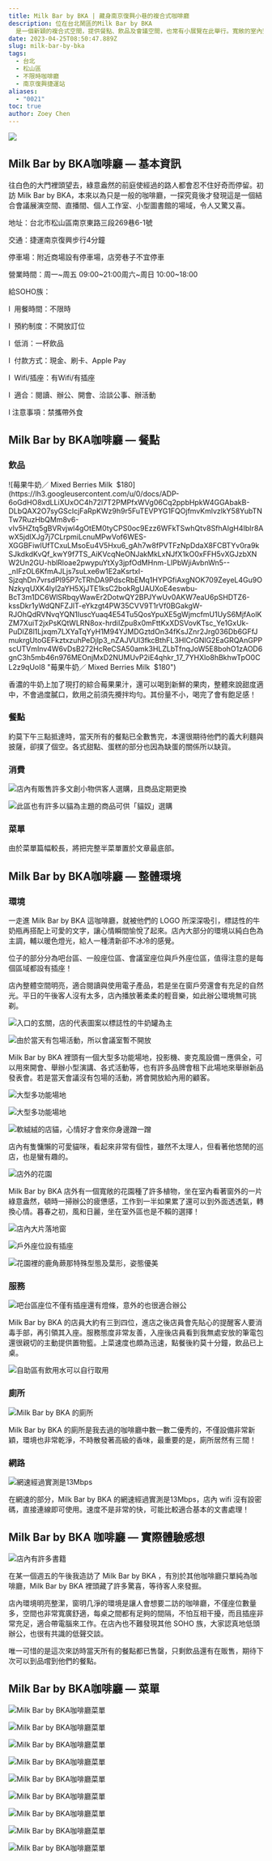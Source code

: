 ```yaml
---
title: Milk Bar by BKA | 藏身南京復興小巷的複合式咖啡廳
description: 位在台北鬧區的Milk Bar by BKA
  是一個新穎的複合式空間，提供餐點、飲品及會議空間，也常有小展覽在此舉行。寬敞的室內空間，不限時再加上充足的插座，適合SOHO族在此駐足。
date: 2023-04-25T08:50:47.889Z
slug: milk-bar-by-bka
tags:
  - 台北
  - 松山區
  - 不限時咖啡廳
  - 南京復興捷運站
aliases:
  - "0021"
toc: true
author: Zoey Chen
---
```

![](https://lh3.googleusercontent.com/u/0/docs/ADP-6oHiXCGdWFNZv-rb4L-pBQ4NnGgQwM8WnCP7n4gyPXnAtzoLK4M_TtdR_A46vCVf5l4RyrWePzWSi0o12IIZajAJ_GH2Y4B7haWPNznSe-9E-gBe5w5VHqLhDiy-y2ANOpc4e4GlLpwdWvtj33-bdLqrgK5nFZf552vsYnYuq_ECk4BQb_lTsQ73QTlT82SEXPyeNhFQkkjFOUocqmcU3HsRP2VkxfplVnzpMGUFTvjHa9YL_UfmYBikzlQxgXSGlBnlFeR2Z_LGo3EI9n1TQ4aGwATKHMWtd4na1U7nqZIiFo8o9avJ0hJGA1M5iM2IjJqOB6Zj79yz6C9cZXy37fxMNWX-GiwWDij1PpdSsK7FNPrL-hQTTRAAvAFm_POmiWTbYAh3h_olyY6XtgqngAOZaVI393d31waQr0U-zysqwE-ofgVoNktvJCN5XzRgjZsd9al8zp88jB7QgyOdu-OmLtFW55sEACOxmdeKmo-qyID7DQX8gnOJdiGGDDUFDEjVthhggALM4__oxixHaZ6B-8oKeo9Bp9rs4XuWTwnf4Z_Px1_SmuBL66A_tU6lnewuYPMxpw49HDI-rT9dWZytcJm2NaDBOFe8Lf77TqAKwiIglDckCVnOmVAvcDKmPGb9cW1F_DAIOZ3A6QeN8Jw5-eogNjBMxiB15fh-iTE2GDS31VpVBjl-gs0-1dPVHZsqbeEDO428X64GMe4ayzbIdEyAZhDqdVnnfiZCZNGHUNtQyv8gzKoaxCdnRoqDOJnhA-RLVIUM_BKxzcwZNJtheLLQ_juKH6gv-W-ABEpKGgCqCqbWR_U7NNTjJtFheScG11S2PO4JcBK92cqKDkYS8WCWgI9gRCgSGGNIhTXUd4t8GMjlNUphWkjBHJrrJSVyynwq4MOx62KqtQp-C50g7R2mF8jIp74iXto06sw11kHZC3Lbu2g6FiF11PfxuZVS7IrQAVbrGxE3b8nlZUAKGLClGqczrCqP)

## Milk Bar by BKA咖啡廳 — 基本資訊

往白色的大門裡頭望去，綠意盎然的前庭使經過的路人都會忍不住好奇而停留。初訪 Milk Bar by BKA，本來以為只是一般的咖啡廳，一探究竟後才發現這是一個結合會議展演空間、直播間、個人工作室、小型圖書館的場域，令人又驚又喜。

地址：台北市松山區南京東路三段269巷6-1號

交通：捷運南京復興步行4分鐘

停車場：附近商場設有停車場，店旁巷子不宜停車

營業時間：周一\~周五 09:00\~21:00周六\~周日 10:00\~18:00

給SOHO族：

l  用餐時間：不限時

l  預約制度：不開放訂位

l  低消：一杯飲品

l  付款方式：現金、刷卡、Apple Pay

l  Wifi/插座：有Wifi/有插座

l  適合：閱讀、辦公、開會、洽談公事、辦活動

l 注意事項：禁攜帶外食

## Milk Bar by BKA咖啡廳 — 餐點

### 飲品

![莓果牛奶／ Mixed Berries Milk  $180](https://lh3.googleusercontent.com/u/0/docs/ADP-6oGdHO8xdLLiXUxOC4h72l7T2PMPfxWVg06Cq2ppbHpkW4GGAbakB-DLbQAX2O7syGScIcjFaRpKWz9h9r5FuTEVPYG1FQOjfmvKmlvzlkY58YubTNTw7RuzHbQMm8v6-vIv5HZtq5gBVRvjwl4gOtEM0tyCPS0oc9Ezz6WFkTSwhQtv8SfhAIgH4IbIr8AwX5jdIXJg7j7CLrpmiLcnuMPwVof6WES-XGGBFiwIUfTCxuLMsoEu4V5Hxu6_gAh7w8fPVTFzNpDdaX8FCBTYv0ra9kSJkdkdKvQf_kwY9f7TS_AiKVcqNeONJakMkLxNJfX1kO0xFFH5vXGJzbXNW2Un2GU-hblRloae2pwypuYtXy3jpfOdMHnm-LIPbWjiAvbnWn5--_nIFzOL6KfmAJLjs7suLxe6w1E2aKsrtxI-SjzqhDn7vrsdPl95P7cTRhDA9PdscRbEMq1HYPGfiAxgNOK709ZeyeL4Gu9ONzkyqUXK4lyl2aYH5XjJTE1ksC2bokRgUAUXoE4eswbu-BcT3m1DC6WlSRbqyWawEr2DotwQY2BPJYwUv0AKW7eaU6pSHDTZ6-kssDkr1yWdQNFZJlT-eYkzgt4PW35CVV9T1rVf0BGakgW-RJOhQdRVNvqYQN1IuscYuaq4E54Tu5QosYpuXE5gWjmcfmU1UyS6MjfAolKZM7XuiT2jxPsKQtWLRN8ox-hrdiIZpu8x0mFttKxXDSVovKTsc_Ye1GxUk-PuDlZ8l1Ljxqm7LXYaTqYyH1M94YJMDGztdOn34fKsJZnr2Jrg036Db6GFfJmukrgUtoGEFkztxzuhPeDjlp3_nZAJVUl3fkcBthFL3HICrGNlG2EaGRQAnGPPscUTVmInv4W6vDsB272HcReCSA50amk3HLZLbTfnqJoW5E8bohO1zAOD6gnC3h5mb46n976MEOnjMxD2NUMUvP2iE4qhkr_17_7YHXlo8hBkhwTpO0CL2z9qUoI8 "莓果牛奶／ Mixed Berries Milk  $180")

香濃的牛奶上加了現打的綜合莓果果汁，還可以喝到新鮮的果肉，整體來說甜度適中，不會過度膩口，飲用之前須先攪拌均勻。其份量不小，喝完了會有飽足感！

### 餐點

約莫下午三點抵達時，當天所有的餐點已全數售完，本還很期待他們的義大利麵與披薩，卻撲了個空。各式甜點、蛋糕的部分也因為缺蛋的關係所以缺貨。

### 消費

![店內有販售許多文創小物供客人選購，且商品定期更換](https://lh3.googleusercontent.com/u/0/docs/ADP-6oHiNO1yjkypsM3GwEzWg-fZi_Na5NXYTDOvwOquH1VHtu4R838Dd-RUYU2ctnl2C87jsl5bws9CCpeXYhy_OHcRlBgCu0sH1JY6MF0SYI1RnT8jgX4TMi0b-JOMr1zIPM60a15y3s9RfxM2zIulpYPyXBoHikizN8O9aH-o32oKWn1IhGF728cq7Y7hT_buntnwQp0eCFQFohCYRjVRqD28VIl72O-ene1LkYA236cVySxpDUsfS9btUfptsiXWGR5WrPKXjXMKaWZhNRwx6NXm8fTHvlfqlywUtNZqcttvcL53l5mF8wbWhcdqs1DpRnGNMwkI16dviUs6WEcZI0jfKCPGVTwzny4e2qY7F2d2dYRmyzD_OMjbEwaM1CnaYLurBmEFshmGfR2n--hz8YwZ1qmhphhjSHex10N_MY0gFC5Co91Ae1qvJ5-d41VRNqxAO0soPRQBruJMxIRn-i-dOo1FMw34DQv54aoC0jTn-LyXdyt1z_PJo9QP6kJk1bzMGSiKjh02E0plNDHzS6XKANjWRKeuf4JnIl7JD_L_HemfqWZBskNp2spwf-vShuskAHAiDxBtwqsjdIx-fkQp6JjpWhnY-0IpBxOKFV1ujilxCQlFw141DGok5g80JlNMXfRFLN8aSKJmuNgIIqTa7ZbKEJsQc_sx4qaJjGlWTtDtTxdloTb8WMSOo2P7-XjGMiigcOinqmLONv72Kl7FpdwH5COD77kCoL5ld8-Fufbnvi_cBH_PJORQVJFhEi7yAQifmEmGg90VnBo_gmAoRIrODHDbERsKgTn0OVD0zeQqNN5g6HOnEEqoQjUeBKzNo4tYNtWEZUdQpK68fcEg0wVtX6mkVUU2j-0RvG5HseOIjobgoleIMCpfneCfXw7PwkL27h4j0vhmk6QcB-ECb1WEdoPjzFim9CCBopNlj1AVVLBcaKaEyvPw50rI5Z4Ap5cLgwIhljaAP3aDUaUuyOVEL0qjwwlG "店內有販售許多文創小物供客人選購，且商品定期更換")

![此區也有許多以貓為主題的商品可供「貓奴」選購](https://lh3.googleusercontent.com/u/0/docs/ADP-6oFwPihLnpOJDt1vhCmu0hm_C-AYBo4CQ-q6x5G6XWXLmsgWxorvDIZzDFkaPM4NwRxvvcgmoUVMo_GFiMbPYZ5_Ks0jKNEoFr-79Hze-c-WAZKjpiuXnzRen4YP14L6b2gVb2DEmni3gLTIodeC7b8fvhYdOHJ5JZmxZuRvSkYugTUaYGRv26Xd0vw-lwSZmyz5H7sUjkhysa0ygyG7ErIYF0BlxdDcN_Hq0Y8kKyjSnlfGfYYnhLdzvNiNW80GMh0wQM8WIozyrOywQ02bMThqkwr9b4-1x-HaqcB_uo6CUeB8x9QJQlEIow6DeBsAT_NJDOnjHHNb14ndanyPWKhnldaU-XDiVaw8U2O21rxz0bKahtMr4FBg7hPbcXg1qWoCcgCuCb8aDibnbeqq6QZSesNmJOQs8OlA6dzaVh93hfn0y-kU5c6ix0eAMeoTI32c6Mb-qD6Q6RWYp81pGOTZXkbnu2lO6s9kVplGz_zY2_Umq83vYsgwCB1OcwDitSGYzpj8EV7uC501wP9ZGgpuiqOyJ1IPMZhef8bFQ-ObMLay0fo7rgEW1OwBnzkNU3kefHHH6QNUcIST_oM2Z49efH3ADvCtWrChXpo0ol-8eJAh0GJfBIRLjTyqmKV4aH-UuMYkPeXKPZxaC6cfTq5MJVD1QoNhL9wmJazPoKH8TZ5MGjhAGZCeNzZ-2QGuzM0nlncu8Cb3DQbaGBjxN0kaAZdrIi45dA5GnphI1A3cEx_CHRSLZESfYoSqDJL0VDs0nUsi7FZfGCn9g7PkhnW4LTgY6K_2_EFXen8h8F4BUIT5Qcu5F0fNTF-OA47RubT7R6NnVDdKykSfCySxlbcbfRS_-MJc59w8VT1ekBrSmRDdLco2CG1g_11ki4xNLtCH_PpbhB3U_zpcCmSRdxHw9PmiUP1nSqhRJXmiS8xTMc-k-UEiUoThYiOT171W6KDNiHjplVwz0Yl_tPlYr6RkVyNj_lR1QvQX "此區也有許多以貓為主題的商品可供「貓奴」選購")

### 菜單

由於菜單篇幅較長，將把完整半菜單置於文章最底部。

## Milk Bar by BKA咖啡廳 — 整體環境

### 環境

一走進 Milk Bar by BKA 這咖啡廳，就被他們的 LOGO 所深深吸引，標誌性的牛奶瓶再搭配上可愛的文字，讓心情瞬間愉悅了起來。店內大部分的環境以純白色為主調，輔以暖色燈光，給人一種清新卻不冰冷的感覺。

位子的部分分為吧台區、一般座位區、會議室座位與戶外座位區，值得注意的是每個區域都設有插座！

店內整體空間明亮，適合閱讀與使用電子產品，若是坐在窗戶旁還會有充足的自然光。平日的午後客人沒有太多，店內播放著柔柔的輕音樂，如此辦公環境無可挑剃。

![入口的玄關，店的代表圖案以標誌性的牛奶罐為主](https://lh3.googleusercontent.com/u/0/docs/ADP-6oFNXc0_SGGFmt_AAakhVdRZORe-y8A1yIyoLNFpJVeEDk--6TvjGazqj4t-pajlR1Q6wer8abZF6IYq-rycrBS5g0nfKdZw4BJxQI_DzI724OQEHnL8JL2ATE10rcPFrMONOyKCuta1peIWYYFPc50O3NCtpqjJBV10LhBUPISDSzbfG5hLmgZ1IZFlDFadyL6aEdFL3vKxUvL_BADlg_7G8XY8869z5jJf1bW1ne4rXcTUoTOoKbK4eg0l_diL3BVN4SF5sLXKo7IQLIiGnfaRTkngp0t3vZvIYOMySnbTU5O60KwKUymGAPuAs8k7Us0W2Ima_pwoNTqUnm7LaDzvtpXI1uXoOZm6RfYpyoyEr_D66Eff0Ptun_Twb8SHjDHdR9KvjiDvS-xbLkcKvOPzKxAwkAV5wG16Dw-ZqFx2pXbE83IE6b-kqRI2YaTfQ7lKqFBCaUqmqXx-zNKMbGyw0bxEsUjc-CPisgkFutsZ7JDbmIL_Rx44WoJ1uzHQFA1asSDbH8u72ZsynJworemUPv22eGIWYPl9jn3zJ_lKJye5DHyfve6GHmWIBHQ39XI7OrEdIe3TsZEOi2n18xIhfqC0Mpu-g6MX7nBrRtO9mHRjI90KDjg0M7WXbHh0Ui6pI-YQwbfhyPTwIqLlxceaJjpMO0_vP7NnGYQyjVlSO3RNPhZMDZAxkedNbe928NLRt_vM9ayZpufVnskr-QQ_xf1kwZkzJXn76u0Fw-K-Mn6XeeKBQNGwBOaIHmojKvGv_MFJuCU5pLi4pEertG_ce84WeLH3UFoR5aZHrt3G2mmJwGX_XgdVKPToZRq0JOskS2E2S5I5q4whHXiGPGHF43scyrkECOwgk0RKQnaK61OSpu2JxRXmxcI7_AaaMftfCVjP4Hl4xzxRYJQxehg5DqFcf_atiAuCFTUpGBtC3L9WJIhoYlsv7zDz2Rxxv5Kue6iuMcCYJaTFlX6BPZX3ADFCV2O9VF9q "入口的玄關，店的代表圖案以標誌性的牛奶罐為主")

![由於當天有包場活動，所以會議室暫不開放](https://lh3.googleusercontent.com/u/0/docs/ADP-6oH79Qyp2QO8eQClXaKsBTpvFnYupyUtBJQsiafpciGTFIcFbz95WwPSAWRTP6MBFL5MAnu9Sk8cebsbBvdWT5PuhgUTyS0KthW4WI_EDI0PTPCVxES8B8HyVUGvBrMhatZ5cs25wgWM5WyshjrsKeQ6fnbUODO2wLZIM4jh-dBcaVHA3zAfbWO0-aCFvf_4EuSf34_Yoq1epOQZjbg7TEbGaDX-0YYhVKnBRuJiRCBT29PFVmYHy8LIw_SPqSwGBZiFHNaYf0Ich9he79JtLVONaCAwy95Ew5_8SJ3juBKkEdnbK64g8Y3_zBazSl4fAAQMvH3nqSiVeFxuuIPnFai9emtjDYbqfGE9vpW_hbNW9ocGRTQepbfNEOgmFRbDoTkqh6CIGdK3g2RTpFmypLJ3xRVucIDt7MbTNkI-fe67pYG4XRl4Fjtv98gC7a7Ijm4dQDOnE5Dl07fYT9Out52ua7ljRk9QtAe0ffO5ahzqLo5Ox1YZkqFuufPE9x1JKcORxB5tABpEF6HY564_AH7vJSVf4iTTlGca5TL3-dVw8KBJ4yAswpt5q81Yt2NkR_77RQMBtB1KREgO6F_kOH8lTWXkGPKPwMD7vYUrip8zkQdBOwlAGOa4A0M-yuwJaT4jaITqJgYxdnM3t29f_hlWzgv0zAphn0TPSZ9F6YVc_y4YMOahxUhJVZizVsFntuxVRQi40XaudMbq7fu1uvKJfrGHC_cIDmp7RKM0cl4hKXuWGHpdsbSpNjIeDbfR-t8gD1wqVwES4dj_jF7PHsfic8m7EGRWFAb3s5CU21RJkjUv8IvcAoVu0IJc0jPsJQ5V4uAmy5medaLsAW41oP6N0EAfJHd_-Oz_vyyJkfF_tA6YxOUbk3Y4Q374Qe7SR2iEyMpRleRkymOAa6Z4S1jBr-AeMsyGdl4Dd9Wf6Dh37HLtKUfMSPuFVDpYhtYFmWeNDwQnU7U0p3Ucn1_HKaaYifY7l24x6Pmr "由於當天有包場活動，所以會議室暫不開放")

Milk Bar by BKA 裡頭有一個大型多功能場地，投影機、麥克風設備ㄧ應俱全，可以用來開會、舉辦小型演講、各式活動等，也有許多品牌會租下此場地來舉辦新品發表會。若是當天會議沒有包場的活動，將會開放給內用的顧客。

![大型多功能場地](https://lh3.googleusercontent.com/u/0/docs/ADP-6oFnnyYd7K-VfawiaoXxESc6EghODFKMTsbXth2PLsShhBvM1EHmyQa_Rs-z6Lbpy8FF8x_8kDTVsU9DqMxwEmHPk21y6DzrZR3ahD36ni78rt2XSD4EiP5cXTZja8GierY8Vrqbu4qurOwWxh6o7LOodwodHAKQ77tW2ifjYQk12dOYXEt2IsUT6-bbnn_BtReyoT5z4zzv-VcHF6TayAezOVxwWNW6J8GFkOdUahUqvQIMYKv2m3QuhWqypG3YyeSLgfjyEBXftcFpMqnKC5zrHIe1HWLH_wqYEcPJfvZgpP3uX2WmA4aurEXFdgnhKFsacS56CuVWXlNYD5tm6s5XmVDbn3Dy2JKIJi3vVR5ixi_48-GL2JVqfeACIbko-THwg0l0EftmUvLtLZV-G_H1YelMEn82sXI2YjUcgPWlvHKl5HOGPL8C_mAml3S0Kwl9rocc9uM5-kOlpcyxttLsOUvmdHhZrjN5rnu3R3O6IypyFh_kVmB-0RfnQjYd_gdyyGCyRGhZLhqaH4j4nVKD3NK4SSxkWonpS7cSPi5XZikzi48mVp-0oHBZLYkJPozPCcBQr9sVIDuSEXoSgGyUiO9ahKZIdcllD5775FHnafELbDtuOCMiNFgEedFAx7POLGLEjdL7fQRtrW7eUG4d5P4Mv9Vm2AWmK6xcqR6InnCOG1Fwi4E8f8kNuyzaNTG9x2zJEkuz405GGjSJlBWySFLKjgNKcUvGTI2aW6hPjgV8L7P4G34lRWJPeBgecgFX4AYjeL8dMUplYOvP-HOfAIOZU6a32B69pybD_j8XO5TajUuTTQfG6jStfMj2xK_j7einPhpYjxe6bIGZnAVD_h8MaWm1Z-d8nmMjYrd6S3l-O7zjD3yKyw3A83i-rjgdT2f7j8gYmr3Tq2mfuGUNIxFgrpv6ukjBrBtu0n0yusKDV7Wahe1PRzwhUR0dx4JnZm8YgzgQ90R5qCQXgRD29pmRmRyh3OqD "大型多功能場地")

![大型多功能場地](https://lh3.googleusercontent.com/u/0/docs/ADP-6oHUJQpwTvhVT3JxjDCUVqQgXYN7vyM4Fh5zojRV_IQI6fseKQpllGQ-M7LkIM_iYndbogfxHxfborS03vodJuPiPTCETqQRO8frUfZD1lZQljt-txyH8W9gjDOjvcgEqJQsYgv_3cayp1jJ4dwYY4k6CKfTV2BuRzE0LgjULDqezPxREAe9wKQPWpLIrdzYYqbv-OmtQisPMuJqjzJQNCqbsJGTFHFaFBwsvH_uBMc9JR6xs62tgZ4XmFYjLy4HDwTrf5X-qgXA6UOgGqnOnrMVv4gYHKSCPKDQc2QjjecCXaqWFR5LZ4kP5y9SKqbyv90dcwX1BUc1MPRSr6a6Fjp-Bz0YV7SfjfuxoyGwG3YR71FFmjhzyWdnTCMTJ9_Zc5vUsdu4ezY1x-1PnwPgXAv6M_319U9vUUI4C70oaa6_zqVRXTVC8NfUVGoeAsdPUXcfNQi-6_p-aC2W0gIgJ5uiyGqAoXsEoVDn_i2FYq7svec2r4b-wz27RMQ4a2EVLJMJT0G3ULbW4jHFJ2pZsKeviE73vvaUYfHk1Ev0Zyh2e7uf1Y5T7AuIr68ObAQhiKdrZMXI7Xcib-1S9qwtHutnOETMFaCoPpJ5UF3Yp78UQSiHs5QBxASDbl5ihgT8KomBAocdBZIM9uMomrWtUR24puj1ueAoomCUAz8wI6Sa4mQO0pV5HiBxP2aCfEcv8Q2QKI0pgNYZyA0BZJXwqJpJKJZsVR2SzZgk4WZO3c93dc3ohFFAiQuSyoNAPzT4R6T5i2dJwnfDiAAEp9ya0Qj39Qv9KnFsIp7MtiG2aUpJj52uY1ekjnReCJDazp16d9FuJNZDOCrXWy8V2c3bndf26SoN8h_0WGZIQSZ4FJTDihLPwbagtnwpOA_JP_dW7rdvJ8saSlLuEkYZYVN_UtIR-Hle0xEqGL2n3_7-7wHqD8LBcI-8OS2qi16hbtEXHCe8kXhRMkw2W8iNrdeK8sfJqLIKqupNtp-G "大型多功能場地")

![軟絨絨的店貓，心情好才會來你身邊蹭一蹭](https://lh3.googleusercontent.com/u/0/docs/ADP-6oEEGjG0KN12Rtfk8axfF36LPXmd3wWPbseBHqJ0DaNpFGzg8d2zZ_0tL6THtamr7_vqmNnCM4KMiIGHVrE-_D3HL-QiRa8gXOuti3DRGjMZOfRd3Rr1LHv-6B0rAd34KAOqGtszzS-h-iDNMtBNkH6ojaOetCvmDtpqBxvtsyNiOPtG7nis8eumZVcc0flc1vYaDO4perFXV2G4WzvTQVsAHh1s2KuF3J-TMQLUlhpAsXXJRRC7mDKJIGMoCWXjemJrGN1Z2jBsBWrfVxRws5a_T2xltQ7wtRsilawrZUSv_v8Chde4aGUStLBe8JFD2QUp_vDMi3G8UwfRm9Q8S5Pd5AY9uSfVhtNCkl5r5RI6h0akCd3AvH0ZaAatP3rz5RKqpkfS0i7yt-osrW4Vpkv89RhSHASEOQZbglVureLA8QXksTDBFy6ZDSaUBvTWhiN_iCQj7quUsXfU_OBLwex0Je1wTE2V-xXWKZCQrYzr_-ianbuneFK_eXnyNMchJRW_Dlo-6K67rQLVRdZdeu4RFNf6Nn44NBEYVxCGFaMxeofCvO48_c_ijEiijm3usCjYL_CQp1ghs-j0VpSJzMYgd3R4Jr5uY9k92ZPbAQiKF5lk5vU2BK8YYgnxwbgN5c6Fklh-YeVus6UsCczTTaIGWMN1I3a2-m2URedjC1vZTVmaZA_heL61ymj1csvsUlc3FM3DBgxg7m2HrSJ3JEcbcZQglSMm1g11JaAqX0_9EDft4J_IGXnaFcCed3BnlBvSx58LFw5uYtofUXYG4bNHL_CkajeaQQtU_CZZMk0hzaQCgntdADK4p2VKOekcu1Z67l_Bn274zW8CKOyKv2JV501TYg4sLvWmHDyauXlcguXDNrTrGrA_sBwNNNz7btqXMT_jhAJcJ9eo3IYWebaHbmQd_GcDS30s_DCPEZRChcXgOAPXtxmo5S1xTHsZ-L9EnbWSUPBQToKmxYiNZHRdIOfi4RCu9BKk "軟絨絨的店貓，心情好才會來你身邊蹭一蹭")

店內有隻慵懶的可愛貓咪，看起來非常有個性，雖然不太理人，但看著他悠閒的巡店，也是蠻有趣的。

![店外的花園](https://lh3.googleusercontent.com/u/0/docs/ADP-6oFTNQByO26lCSYrlJEn4p2B5LR6lAj5qkF19Sr45GGT_wkSt-GwjejbfDmkBqWtqUDN3j1mppSiEsMwMZlEHgn_RmY-4v-UfQ_6bdKnXIpAtn0XVtH-P8jPgZHBe2O66e8J6VnB4a7x3J71QFPOr5BoIhb-v6594AJUkt-E7n2N9JqHvRzQ41Hag62o6lHQ8bG7mctTwP-q48c3Z9bSXAYWpw8X-8TbJcDDtrKmHZp9bEWuL8yovIcBJqj6nD_q2_oxwPZF2UHkWvnOy27hhgPcGNO5z26Y4zOyfZ7EWXd0YUwyEmeUtuYX52HO8X1u4br5dMj6-pnpaLZl7B9EHjIos8PSuiOvWlpsisjiw0tlYs5rUmEcqeIxcQ49vTfKyDplvNbNBG7z5qnTLzmirjNK2D01jSZwZucyi2sjPbc4ayYIFNhAUmUJopDsqBz5KH40NIwYnen1DOI9SeB3nRE4flVE6Dhox57VrQv58Skb26d_zgQLBghIwizn6g59xkpPE7v6FEfbHc19a5lO5zH2ftEEogYAgdWfFb3E7Vi03AwhnHLmOAq_Sn8EcVHuZjyXPtboEqaE7vtiCNjUg6PQNV-5o6ftAnauVaKIEvoKRaGEawLsfAWmWE6roCZa7KfsLJy3risIRl_8KxL0QEIYAkmVtgVXX3f00SdKKj9A03tuqCeHoNZywP1-vtzjTKazRY2saPF_NtjtprDFVKmKC593TdXLa_W3cmArqBJulpxcw68g_qkcXnrjuZdSs28KsgfOmTq-NrzLoTlf3v30ccTOUWP3iRiVg0llbbH4h1sZbYLeR0fiRbHDW_URz4Io1b-nRiBS6VhOwaUHf2an9o61qzIRTU8Y5S7aa_uFyJuKiFelvgWkoALa4f_X3kIXPZti3RgEOLV8XcN6KglCgNCd580A8nJ-pH8qIevUokFiTI6Q81JfeNmubTHCfHDJgQ_X4J0oRwDaIWa3ME--MxXeP17WaOBz "店外的花園")

Milk Bar by BKA 店外有一個寬敞的花園種了許多植物，坐在室內看著窗外的一片綠意盎然，頓時一掃辦公的疲憊感，工作到一半如果累了還可以到外面透透氣，轉換心情。暮春之初，風和日麗，坐在室外區也是不賴的選擇！

![店內大片落地窗](https://lh3.googleusercontent.com/u/0/docs/ADP-6oE_X5xScSDphkFE-ZYgwgSHRsbwgfGKjH6aQOCO3wdF0D1Gg3cI2uyStIkooksc58t1lbEMnNWFqx82inDe79VpzDryBogbLbgvEaugpPj6fBIc6ufGRCSvVmKauwPTpJLPbrARY2k8rHFjRpu3yX-qYfR2aBdVHcCftiI69X6pL3evgHCZrGa2jqCMiRip-Rd1D-gmwVAqYoFEqBLeenAch7PGgimazCqDV7Ce4wOp02MVMs2twuQ9u9jEJXbuaRrpuUj67h6A40ds56Xk6NKTStmbBvtH8ASC8Jb5jPMuC5i5mq-2BnktEzJyBPykygpVhN3F7i_wBzFaUF1eAAFj_GHRGQJVUMYXWElA6s9gAGs4eZ_aciTCY_XWolwIdWhD_UgXG0_e-OdNABfpQpYfZm932Claf4CJJxmdXaVDAUJwifJFqlR_XWYHlI4W6GiQuWS95TbG6U-a6ba1DdR4Ugde4TNb-e-8NXnLPYt2i0FVH2PYOzXe9apSPPEePz7ooq4hyOC6ipu-tLG35oYGWd2xQD0stkqTtJJZFz3fOVQnciL1G_kdVwvkp27SGXv4g-hQYRfQKIOINmiHKorVe3uqH174aYVSAMBg-fbP07pVFEBMXepgetcWaem2oyAp8Vt82PD5F95e6r-7z-RPpcSbYecGT_KTtuljn878-eXK2tlsUQ_GbnD140Pnd2GXjKWYV34iHedX9wpGNeWBgLZBkdzX_UbR2etgQ-rAQ1eH8qOnhMrZTE-64l1I4QG9IZ5nmmZWsCdE_V3NVpgcnHLn-7HLtMx3Hp0w8plRoTgUE4tXgnXq2DV-w6t_WApWxwKUvERgrFu6rcLYbGBCV6obU1hvEzkCBNcanHnfztun-HWI0fawqzny-RZVcBqwrdEFb3XxQJC6JLYy3IhKAbhj5uK-azX1FDB2Pbbm16AL73uwsFodGFahCTKdPUaIU4ga8tg8HDdop_NGxzTBwTrZ-WO_s3og "店內大片落地窗，因此採光非常良好")

![戶外座位設有插座](https://lh3.googleusercontent.com/u/0/docs/ADP-6oEgrfKpWZGTUP9iHtu1dFYnvMOP8M-LkZ5LJiUhKHcX-p38dqTl4PmWjD7-5R0UvHJnMnevNS9yepva75NJi5OtpopkeFk4-1twNgLHGC2b_ZFmS_O2J21CoKv7b9e2BNSrNJXyT9jrSnfM8OyXTqp7Hyxk9p0vO1qQSiHzDPfuiIxnzmXn8FgxbdoKyU1DsyYtjpzwUblEJuGKh9RdLwgLISBs1APugm7TQP25GSoa41UnpHPj6BAVoq9yaXrh4K0YkQLORpTrNI6JEm6p8KRpWjGG28CTtdaE1SZIJ7C7LYwhcWOFfZHoBBUYIz3WwSbdMAR4wIinPyO0nEn2Sue1dzOufFaSPJDviS_OMW7qQFQTnrLvA04CunsZ4ZTbQ1dYiuSANg3e3UjPCaPZE8YLV-Ki1b0WKLW8tKxq7_FSz4DFluX-u1rf0SASNN5-MOaC7H8Pf9rUhNIyxODIl46zkLFzZSkj8tOsJWhhzwpMniBMHWnzR2UCnpUj3sNkbeZcDqK9Odzt_pQ7be4sNDoydU_QHq0peOkenpGe__H4BNFdXJndLslks-lbORhZGtr_AGoqBDYPnRGB2d6L5i1PORJ0IraYk-KtRF7_s8vj_iIn7Gaj6uD7wz6semDap4T-gK42vOozf0Y1nqcH1DYJlPWicG5kKJDomI53HlSbs1XALdIlKuHwTW-LIjqkcVSKi694KUucyGXQJc-sWU2itMlPzexC5UPdr_Ui6XzNFw1AXyLwFn6omf9uS0vCNuw3DhXX8xLNB-U8YhSMoQCizXMZxo_xGIGlzF4asKbH52cW5t286Jq4RnfRJREaUm2VhzIqhbfT163oT2Jiul-53zO2FJnk97LXssV0pnEtH11QOA2QBikSU8uEwMbXYaWgZW4I58J4zKREuN-hr1DDUBLfWnpxImN4gdsX-8HVWEAdVSd1EbgCYZsBSvSw8QhITImaZqRNrydfWd8JjKH5fnDPumQeVtwJ "SOHO族友善的咖啡廳連戶外座位都設有插座")

![花園裡的鹿角蕨那特殊型態及葉形，姿態優美](https://lh3.googleusercontent.com/u/0/docs/ADP-6oHZj_SX5cKgr7DqQaXJdGaXdHDeTFZXy9S-nYFgPnbhw8x0PS3SulkwCx3WB0gNPKPM8GUJza-D93YHIlf2-ydtqSRFhCAyIPIWxocV8qe8rWO_qc8ReG1krEt0YkbKxfOL0cybjMkEklJyxN6V_YeT-QA1LxniA9Mzl4F9PPEuXxi1HuaKAVe8CW81bLcDeVZA7jHPnsRpDP1mXPi_W_r7zXmzpZ891KNE0ohgWihqZFXlTZxG0FKrTzBm75JahDx8b58TS_bQgvYXVqu09ns2Enhexlrh36ooBsvPL5LC857Q7BXjfI3tYKrsR9lDTUtGz6tQP1PoQJOcw41EbynPSDzEs3jws0KptcAPhhYwv8W_28MuX-Dc0NZL40UdZH6s-o7FDJZsSS8jN0Soh7LOcwwshn0jX9qjtF-E1OAGpO49lFQ-cTjKjMCsr93qzrgkZ_voNzi64T_kvMYfHta3IPaF4lrI8oJ1wh_e140mcRmf9I2sHF645o6oPHg6_Gzx9-D-3H9MudlPFiPJMLUdcQVIQqd9aWZowVFeQuQBjSYgxJcGIj97T7ghEJGku7axhNIPj3mD_YESKLNJgxbdqlhFU501OZ6pK8F7HEBN4oBwdZosWCKugnyJY0KDClroPDNzYiXP9Pt-5LVyUxAMzhKxZWjrGjOZmw03Ir8kMRQ76s-xmxjIU1lUxaTZYZ4D1XGkXEESvmncvfyW_ZMt1UFv3elQaGJ7JlRXC41t6FXE8kp5tBYED0idmz5eNWA-BqnuFMGds59Pb3epjGFcpyxYYU8b8YDSkPLfXYqbEyYJGY4yQ5WziflpRXoy_oxWgOsoGDordgx_z4fsyQ1_hPo1rP6j6kZgumfPQ8Ed7RhMdPFgLFjw4kYmELNdJGESRt03YYVFr_uKZDaJI2hI1C_AaApvN1INbAjX1hHyo1LKo0UJVcG2NBzPwZ4qWBUVUIVFXtGY7F5vuxpMa1Rso0DDrkRnemua "花園裡的鹿角蕨那特殊型態及葉形，姿態優美")

### 服務

![吧台區座位不僅有插座還有燈條，意外的也很適合辦公](https://lh3.googleusercontent.com/u/0/docs/ADP-6oHMddea4lA146NtM11_vEqDIkaqpowY9tsaA1BY2wFWCrSJIp5_dfj2H9AYVN4qRVrFMdKWQmItJ0i9zzviRvzFDr0XpD_XdgwMIfmLXbmCfpH8hFXm98xS9LhGhHIvaBV-Vru0W9KiALSNM-aoKHycfLqJ1ti_hvjS6Pa5ABUtTdFFx_uZOB2mvFw3iBIBTYDVku018clAEJuHRB1Uv6Qp606wLJfpT7PNbZZMDbrKB_zkBDOquNfw-vKyHmyfw2BQZSHn9dDiQaQifXw7XgfNh0mqP0JSGWFdDui3yx38ipCt5WEb3x2ypOcgSygBHMdi2OGXHzfwhnskSHRpMqlwfSVGSDP5gDoPtTrtEdzKvtBQ5arrKvtfZKfxxUrL88WQ2I-Ot7y5_JzOImROmXuSl45imTr6FMqcV4Fyb8xNxhPzFa5s45E0zGWk9Xe9-AmwaeYZ-5qn8Awv7coIQvuREE810jSKgrTUusE-eVdLSqRVkFSbsrGx6b-Ve5y16C-CZyDkiR80NDd_PyNW-K3w7m7CucWBD0FGT45mvDOrWTlSMgpHNVGtW9_pwnGJcFeNEQwQcKBgOXCmzmw6EcDRq2pl_pMxm5R9LGIuUp0l3oJXnPHxJ0RM1m3suBikQVQHoAT6l99q-dJkuaX-Buv0MEcQVx8S48kdwlQfeNqjvK5r5qwFpd39qsqjB4jtUk2CNS0aOoiH81o-qAyUwhggesAR4f0uZK9VWuN2FjO9EkaNeQ6pH_baaum0lgr7iCtNV3QguEC7SfM6MU6KU2WP2NNx-CrhzrEAOoIpR1X3WZqMyNGkAW4DE21Wg8No6xr7aRYjLRizyRz84xDZkSCrZl9dqTjGv3sHCd2lgO9YoNJng4X68em5GcOjfK6yC5sCizZdeGe6IkBTN4nkZiMWKSwTMQrGJ087HwJ5lowDi5MFPm8zPThF91hXJ4100PzcNqsYTEIVIyvlNkK8o9NbDIC1xir7xvKi "吧台區座位不僅有插座還有燈條，意外的也很適合辦公")

Milk Bar by BKA 的店員大約有三到四位，進店之後店員會先貼心的提醒客人要消毒手部，再引領其入座。服務態度非常友善，入座後店員看到我無處安放的筆電包還很親切的主動提供置物籃。上菜速度也頗為迅速，點餐後約莫十分鐘，飲品已上桌。

![自助區有飲用水可以自行取用](https://lh3.googleusercontent.com/u/0/docs/ADP-6oGLn6THiuxjgf2yBGTNW62rGTvnxvHNCA5YNU4Tg8P9tn41CtZ_4pJKmXXXsGKbhlgABW39TC1M4a9v2QngHLL6Wt89HBE_coFxxKaImFucAkXcYpDRMb2Txf5lqhIq1xkE-TWOoxYaHkDgktK-SQ2dAc7xxVsDze7Cmd6Y8FOBk0_f_RNlIY0vqQRew86zzbJtlh-lSE7uU7FkaRDYGjmR4X-ayW5JIKJNhjhkrEruDXOhV8M2W_2X-HMtAq5muEN0UcoB_esdk3Yh-n_uReaaktIm4GNhsbP2mQMbd9LJyQpl2zqcTkHAWL112UF6bSptrxW_8I8EhEQ6Ly8PfeT9QCQlWRXPaw_mIk7kpp-DtFHS2xmrh-a_ha-A1Nc0gOFeIp6r0jcbSAd7wm_nOzcMyhQc7bqcFbNBvcg7VZ_fmwz6_4sypjDYFAd1RdPPUPC1K_10qENMtiFFwViStEvASarRlEtrA5HG-rSPCHO2BFE-pI71T3XusINVyylU4jre16e-L2SrWLkRLAFk6OZ7fu2_Q8CIGxdGDUePh8EmNFeAx8yrowz-EVk3rc4Jyl6WkMCiGe6v2dy81JwihjfivGBAv4XV9nktrq3yBik5H0TsnrLh3UJ6TvAK2o8DHWQ6VUdIlerL0JPyz90O6EtH5o1FAYhY3JSFe_-o6wih02fLfZm5ni-8FyPtcA-5zgnX6Md4kf0KzK0HPyK-Uy4cGSW4MIIisHXM9xLQF6RC3mN5vnnFiuKnr--uOAYjDWjKYZnJokhusFXJdOGhBg-p85MdUx0y2mYsgC_PpFiicqVGJUBZV7Ibt-6G0OE-m92uWx6QxepY9VNaH8a52HvSgNHCia6ZpqvbENq3TUPGJ3X2fxjHbqbZpNEwe_HUcb6iTiIPKefoPWG95hz0z3Q17ENyZU0miRe-1k6cM9zN-10Bq0k2GzjpF8C3PLZMQSWRcHCRsUpyzLsHi7S9FqWnYd9sqCkErwRa "自助區有飲用水可以自行取用")

### 廁所

![Milk Bar by BKA 的廁所](https://lh3.googleusercontent.com/u/0/docs/ADP-6oGQbLbemgHpmYaHa03n7LkMFxxz-dRXHStyXdVSeBKFqHgFTvA7-fX_8kfFZ1VuTHm69HD-UyYJKT-Ft8hneABYPnebSLY-fbzEAdnzjcBNuuoj6vdaz2GVxSsLefptgbgxu3Ky3EcoojQAXoqTs8X9_Cl-pPwhyAO7qZrSySgTn8BaRdtlPkimIvuSpvUhEpDwlW5ESXJB4B-DhcYCXQHEkUNe9dp0I984TWLP2qihmL0PXLPrDqj_qP3roEvLPkNHbfKrPB2eWI7VgY3on6KPpv0wxC8Eb2EOC0CayCcKPfhH2X-X4f4FU3FpfczBIQGQTOZGawG1YxkJ15v8sbKf1kd6DithZjmb53oZeisaMb1dLejtVXbovpMC9SXitPRe_myVffGd6rfKnvOEunKhrgUZQGWOS3_5-P9ZwJcJVpRZcwBQO8tJRyce_83batywqJd9zkiS32BF7iPq3hyoqhQZHQUnGWj7Eq3LpKQPuMYKHlUX94I13NwddzjI5X1zMhxt4mYpad7vl_vRHOyVC9jgb1fXOz9d2iRaV9wHcoCk-66-UC4Sao4LKfinPJ7Te5z3cYvhwNOSqetYQE-6Qife-7KWDBID1XRlHu_sHHgv_j5Mrje_bGnq5vAkUtmFztg8o49VvSRW4hMgstVy0gRznEVm0gd2Z9Y0Ek9WvtIE9ZXtC4bGj3qQH3JvTylIsGkr-if0ibyja4v7y6k96DWcCU0F0ghKQl1GSZsQNSqe-A3lC2zAv4fdQvyEYxU7WmolgldUd_7jxH3YGxV_-2wZLBEE-CAE3F_2Uqqow4BCdclTHyMiloCmUNlerB7D7j7SdKY1mFEXufdE5FdIAIVCIKmbeSsAtoNXb9SnjMUO0hM6a82-Ni9Ys08zlgbbqJKeFgqlflNvTji_0Q28LFnp4OOzu5-6QHcpUAKw-i6Q5dumQfuO34EXCeyxy7Rk5efEigLWuPj39NDKJkkOpeoERpEC3f40 "Milk Bar by BKA 的廁所")

Milk Bar by BKA 的廁所是我去過的咖啡廳中數一數二優秀的，不僅設備非常新穎，環境也非常乾淨，不時散發著高級的香味，最重要的是，廁所居然有三間！

### 網路

![網速經過實測是13Mbps](https://lh3.googleusercontent.com/u/0/docs/ADP-6oHa8wwCkGmPhCv3ZiZK9D1ay4YXqg_5durlghiZ42KpXiXqzV4CjfYHJOo7DaHsay2-RZ_Cfhu51s5OOegjPQX53GIFeL2PDjf4QqUSjPmdsLdVT2hNuxCrcYanAIZXfbtJrS9NutvPhQQvPa7nDDsUQcPtNzEBV4pivs_yCp7iUsRUmup8DSPSLgt1s0QzAioqfIYeKfNthhuEQ67pGfy1H0ZfiUTMwuKatriEcrLrRzwEsjbMaJMpI1XX6_pkb2nNvXDoEQyBB0clMqJJTl8-YLIwoH9CUgqFmapRHVuOs678lzg45WG_6q83vF6TtRBV7fcxBPMiyGS5c6sQsYtw5RiH23u9hj9-AWbXS5xNjUbqgbPa4zNHlay0inhSMUEjoiUrzDAMzuBH9fxgELNK5W075L895hkU6BCmJcAXG26rtlHLN-gScQp2gMEEY1r62Z0J2MJ6pu-tHmgd0Rtwmjg9nQ1mjc3Vu-48QoXBM2ecE_wKVwrHppr4ovs-qvbnmxwYBGoAKDmuxOrNpRS-CKwfnA2z68_VMg7lh4i689yOk_svMWpXHKCkbACioFnPOe9nccCWTJhG4KgxkINEShCIstZvveFRwSFOwGC6W3Ui7yImGjIeKer98tU34PbK_CXZ2lVII3gtD7PH7Ifojnmm_kMsmOOuur9QuT2PIVBb5pEQTsiG7mtDLpWRwk_rUgWzKJ5m5h8ODRaSDW6LdO6kcZLJJKnoY7P555i2UX5ehvPUH1XKpMgaZz4s8A7lctxyi-ggCETPgynS2S5EoaeFRomOKUuEhQuseEGe3Zt2a8brgjfhTNDfCVBoGniMQZ37tghzk0eTvqpPCFJ-177P5KDR77199Reie0nWWe4Ql_YQVFQ88MAzJOfq6Xa_CjZvdKqEK_xRk79FMOch-3whM_z_ylBtM8k9lEn7DP8BvUWXtkz2RYTgtKzIDsKC_TjR73yo4BVlXpuHjit4UFd5AZpxbHlE "網速實測")

在網速的部分，Milk Bar by BKA 的網速經過實測是13Mbps，店內 wifi 沒有設密碼，直接連線即可使用。速度不是非常的快，可能比較適合基本的文書處理！

## Milk Bar by BKA 咖啡廳 — 實際體驗感想

![店內有許多書籍](https://lh3.googleusercontent.com/u/0/docs/ADP-6oGCpK3VeY2KK-XSzF-qwMmcJ1Tb9oYORUdmk5LAsLt0qvDKFeUN42vS0oDGNpvwMLVyyLP-l5T4Kbr_vpsv0FHXgpvqgQ-ovj8Ug-aFZzSzparBSV8vvE8WCFJt3Z11Wr26WIwFdEZqe8GXGEkIRsWhaCt4QOTN7JAuuZ4c605BKAbd0745z1rkZ54kGrE-95_tOyltPJleVqSLJ3CmQ_EXcDhABmalQkn2ZsV82n1EERr1h_PGBBr35mcn_Vj3ttuAAEkHvCtrAQ_NZ45G4Wt2P6c2xc-N9vkMSSLJ3UAEZRFJukGPfkNihaJTFwHZifJXBLs8pwRz60igpwuIYa2D6acdedsCBwtQbcOdy7OFdI7RgXkc_1IvSTDvVK_HespnWAH8tEFNBR65IizkiHHzW-fe3L-lPoBgNmQy_36ZZK3xzYAUOnQDfykka2mWO7gxcPkcnnNe7odLjfx9Tl7UtuYzy_i8bXu5SJ0VrnKDIZMGxSYuqj0xRHyY8MfjK12GAzxYpFboO8eg2G9EGmeX9cjaODr3uBYxSplsHt7Qi8b109zfGpcyzCKOW9st1tYkq6gBYmN870_aOYxca1jdY_sG3rUu7kxp9VehEu2D-kKeLBjBCSGG1cP6NkmMxMl9p1EDuRxoc48D0j0PKX9qT7IpEUZE4HhphrMkI5RhqfJm-1oUsLYFPnubbGG0tNB8vDo9CsIbXVezr6uotaTiZH_6L8SEqIzDweCEeb6tFkbEFMrxgBT7_Pb1tzB_AXHYk0YqrO-BG_7N8rA-zssyiVn8QS7quMx6VuD-4jCFu4OkkoOUTqFRX-wz0tf8jYMxzC6fUphoVEq4y6QcVDsbu89ma8sl31QQZz6RsIq52-hJuMZSzy2pwc3EK1mJxrbshUfO_MMKeK-yUnBMr6XnWQESC9hgVl7wb1zGKGZcy-gLOFIlJGO_J9rLAdelxf5q-HgbKfMaBgixuaWf5_eibRBmivnnTfF9 "店內有許多書籍都可以自由翻閱，猶如小型圖書館，而且書架上的書會定期更換，喜歡閱讀的人，不容錯過。")

在某一個週五的午後我造訪了 Milk Bar by BKA ，有別於其他咖啡廳只單純為咖啡廳，Milk Bar by BKA 裡頭藏了許多驚喜，等待客人來發掘。

店內環境明亮整潔，窗明几淨的環境是讓人會想要二訪的咖啡廳，不僅座位數量多，空間也非常寬廣舒適，每桌之間都有足夠的間隔，不怕互相干擾，而且插座非常充足，適合帶電腦來工作。在店內也不難發現其他 SOHO 族，大家認真地低頭辦公，也很有共識的低聲交談。

唯一可惜的是這次來訪時當天所有的餐點都已售罄，只剩飲品還有在販售，期待下次可以到品嚐到他們的餐點。

## Milk Bar by BKA咖啡廳 — 菜單

![Milk Bar by BKA咖啡廳菜單](https://lh3.googleusercontent.com/u/0/docs/ADP-6oF8TyT0-c6oCGGo7SJ-dx9p3VNJzwMrxgmwNlskRKi6Rt8rODYLNruHdchZcPUL-65nJWC0w5IB9ljCKfzaQyhId16cPjexe50XjLwQDziJklajJzIyWKUuYiEXLagkho47qg9Hq6Q2dwgtXzLu7iiNQxKQVnn-K8Hvoz6tN9mwg8Gt-gH4JW2hf6cgRhfnyzjkYzfNa2mJZzjFwv-Ty8p5YiG8D4E5dp6m-p3rZUuwE0MhXx3prpDJ-qWB6gvJY9L09rf8njp-vLNDe1x4kAeqXvy1XaRMHdHesgA62J2tCPDR33UvqNlXWfuKGp1bqsKSk13yRMHolpyfjdnBEw0G5L58QviKU0SkoUBAD3wCcm9tvxRUL9zi68-ku_HnjwyHcT_uZquPbxCrRyQ3-ztL2D139eLkggC0WuDPAbKiDl2kdAWLjvKzzgwBNkGqbSgEmPFmSBkcOjVwQ319fm_J6RNxaOhRtLWg3CD8OPZiQsXkkyo6NRtdw5AqC3F9p1x0NIsRXXglqEoQ4rVDrP0DRzgT7Zq8dRgKd1iNa4DPnvP41y3jgh0TUEzur3BWZZ-VJ7DXDJY18b8ErZQYhXsZi5Z2asQiMnBb-RvqIRdkRYUx8iuC2HFVa0nfsXLlxIVqsWavj-ZfJjVI3yzOG50w7M67ccLpgSexEUoSRsf4GtYkdZz1PIjwC4cSGXgGWf5sCJnMO7mYLMxr5ulO3AaEaQ-JF8g582_PR5QcGVQA2ji50z1OItVOfSaTTYVEcZZsNC0WZThe_4VPs7f2fmniKJOqPmaDJqNKv4kdmA1E-VpkBoijNz3XUCRJsxFE0zk8Jj55lY8fTp9a3zZ69i_Q5huCJDpzVLYTZrr4IUODHWV9jK-U5-hdqrCWDdAtQDVaO2tkinVqs_dGjxu2tRlBmiop9_5eqP3R4p8ps9JETGE-In-Dnr7CnAce9YyR2qHHStZI8J2IkAX3ZEmuA608diDGLPwDDauA "Milk Bar by BKA咖啡廳菜單")

![Milk Bar by BKA咖啡廳菜單](https://lh3.googleusercontent.com/u/0/docs/ADP-6oHuQesZ8BdNF2KdzMJhAXgJPdmgPTx57eCKrUajIMwxq6mrFYyDOZBfbiwL67_5-8n72r-3FERty7yxN4EqW5xFNdvRKouQrwYS39w8ukYM39V8lt2rgVpshhTDdtCPmHgqsZn55g4cofYmKStn-LjLf5VS6f4GwrMhmNhkg7LiROrOwHdrj9ozV3kXUDva42ui1SzW0m-JrhzwZ5fmesfNYUKBlPwtPVF2Zaf6xn-qEKuMlM3Hy3_iEoluZHU6vRBNExNFuozxWh3q4hAAKaNUj0He1Nd0GA5eQgG8Oqm_b4Tqx_sH0JNttVDvabeZPdDttCzhQ3mkBT96uFEnr65Tl1WEKQFwFhnPAtkUm_EralPuh5MIKcLu6EaYtxMA-GHBKdFG9C6CaH-BG8ZRJCLj_db2uNQD8BzkmQWuNNDt3oSZSDjkH3W5GMJep7DD5pVDLUuGaCT4lgEMo_qFFrgFXH-uHG5FVWjiYNltiMoRMGPh-kgKyuhXJDBE2knSSMX81qvEV-gNvn66lNEvt4j1WAlwuGjHA7nci7BwWIptg-CaaJ_30JAVRlXark8NOnDweu7kst9eikubdbKyLzobtHXeIizwlWC8JL_KpIOZtdf3J89jf0Q6Eu4vIg9r7JI19ljHT6oUnJWHRM7shp7JvsSMGsbjmgptsFv6UnynFvIpR5o8rL9Ib2IKu_JeFV61l4oY8kc34WQniu_vmI02i8YfGpIBWaz-U7I_8auy-l7DyjZiEbP5ZBsuuCsuSqf-9BTWaUo5wvbppOq7sqwpD2danLfQ3tYVNGp0j3G_aFgBwLPL0AJgWMX8Pb6uP2szIChPW3Ni4ryYqAjqeL1k2TdoIeqxifa1wIuSnl9MO6HYGrB3UiJg28DpYF1ba-OxmASquwGu_Y8LoBWpBQnkd9l_68oxEgLlEjSUF0W11ijgVA-KFwNJrgODZoGHWXX8140EoC5OE3fdf7gSilACl8QUwl85VMi4 "Milk Bar by BKA咖啡廳菜單")

![Milk Bar by BKA咖啡廳菜單](https://lh3.googleusercontent.com/u/0/docs/ADP-6oEYCsHAQ334ozO16HwqsvqAfCBVQ_6Ij9dqj-uBndmUg6Nf1OXBSC3tOtAoaLgXisUUnT0nmygLXS_t5CbHqZTqByTiMjG8AbbD9WgGj8JsQUzbVx8ghJ_6v7puaY95qusgQF5-BtOvCSfpaQtSEqkH_H3wx0vltoy6L-Niw3qw6KGOca6u8cALnTFO-e63o1l2x5gFMKauwHLoxaT9FrnU1HZ98BnpSKOApYJ9WbtGjYi_gTG8vJpvbMZ82i8BxYT33rv5c8zorEgkQ6GOGFjIBvZ8oN6xGDlr4m4uZbzQH9VhSmrLqKdUV3_Xa8eUeNnOncqHifFFqGIKs_RfzlNlYFL3UcYvj5wvrvX5MPZSyNmOQsMI24-_ZaFmnbpQpaNw_EbgVOj1OFKrtsQBxd9QrnuyJ4T-dal1z5lE1haHUrqPc1Os_YOM88PzyRGccTGMJWdNzBmnpj6t_mPOGqqurdi6mg45YZYRGTJlcwA6gIs700eqh0xIJlrKDd-SzzdST4iiNvPxePmLMDBWoDrgw3R1SeAjH0ZwqYWZ-ErrGrFZptzP4N0ghVh-xHlHhGUstG0DWPNsyi0rcudw2MEe882EiMk7-aRphlaoQ5tECErjnN03CwWPrDmwW8u0eXJj96lrUsAyurI3CrU5k-A6kXWVA9aRqwoO8mo8I7JnB-r63EepF4B1zfp-IEpmCSLVFKtSDoqwTCE-nd7zUiIL4rjaeCOow8XD7uDNQoUL08T2ZqTAoub3EYF4RMZ_LjkXbISPqWR9MqhMCpoaMAORe23k_S3K_wWChNuHmNrzJwWf6EWpoynvjgUD1qc3Rzfd8X1NX4_CckKGHRYgdL4nwUdPVPGTnzY7WNjAXK4ZdhFQpLl0dTtdU3yEZrGTJsGfine8per1qrYYhedfPINAZF_YnWSWxxSg411YU8DtggMFOcuGiH1gQ13jXbTY7Ugt-d3MXc7MaBSeb-PSj4PyrDGhZGHLQ6GD "Milk Bar by BKA咖啡廳菜單")

![Milk Bar by BKA咖啡廳菜單](https://lh3.googleusercontent.com/u/0/docs/ADP-6oF_sfHsoXAUqiP8UoZurd80qRYevvzMbFuNpiQTkJJ6NpKX510mHtgyCpKUy7iOAn84NLTyI4Z9SG_PMah3VrlIp0aK_CuZgX6ZC_vFH_lHVu67-3vHfUfatyzY1z8_Q9MUTQgMfz1OBtni9Iwe9gLvya-K_sD2aNay7Wk9oUub8HSIUT_M3CMZzUz0QWGkf_cMjBYK_oWECaVNs9SPcJ849OOkFjQlAPLedvojAIys-anjNp8HXhZ5JTFxliek6o5a9wFFS8tR4qXatwfSL0dMV7xAAGNvKpVLiHXwcI-3-hZqrcwD7TVc0A6Jjla7HcDFv0tEuSTr56ADKmT9v-Na2iW3P4r6bCevgasFr60WwDcP_oxol1Xil4VTWVUTR-6JoJwpmC8Ke5oDO6B0W2HOA5nphiRWxHZIJ_jX2atw7wdthLs62lGZKm8hRv6siW2t9keinbHeSH-BVkNJWxllXHDTmaVtfnW3oodzLSydN1yEUVTc7p8lieWB7bnem77RVhIGjBHsUkwOcDuV7OhxcQ4EZ5xlgnntec5CclievfcTcC-qNE9gWWL8MDAVQXU3YkJWD02glYV6SsbqvlF7uK-88jPnNGfoLiCbHKq-hPVfBEJ6r15on-VsWqCMAicHfWAuXeri2N8_43-X8AU6QGgFUqYZiaV-muRdcFjI7wQ7bC3ZGeHUaJUNZq70BoXWxsje4shPugaWswoZ62eTiK4tE7n20dldlCsQGCByHi4pUN5IWvP_Dp4ya4foIjJmXiC2Zo1m2ZD3eLjO__BU21Uiu89cM32jXQizWw1DI2zfvFvaiDBup19G1GMNca4DSZuc1932b0KknSkuG2G-JzK42X3ZEznEqbDBi-Lz-fdOBc8scpSe0R26c1j8tVEQpyLkpjTiH_BfbJjKu0aKJ8EEWhtOfV8zAvS5O2hO4QcAqPnIZFHtzgcamZy8f1SgGkmomdpV9wKHVCDnrIlgaCVig0D44GTp "Milk Bar by BKA咖啡廳菜單")

![Milk Bar by BKA咖啡廳菜單](https://lh3.googleusercontent.com/u/0/docs/ADP-6oHeEEpHBD9CNWqHABEZUnPsmQmGoCSp_Cb1t8Ony_u7jV665IcLyeoqytH8gKULLhWdnyNZcgGS0SuG7gB5mNF2zm24AwmZwarH7xANz0qorT-YvBC_CHCA3_uOZPtiY3dQHRYdzIkmqUX8lMkKY0DWqpOTqBFx1KJ5O-MM8vp3SkstlcWEgGDziDSgPqlyibz98WQ7dwiouV0dwXW3bLKQdQ0oMLV5lmAQZXW4IKXCICdmVT_yF4jYpbdAn90EQLTWMdVv0G5w0fuEd-DLP8VJ1_g_zGYqJPeOYFDiX-s4KdK5rTYX8FsfNos63PIUFjPypCaUrnj_FHQqLzoWjN86RYfGF0bS2QBJ5jVaSMYw6Iyq4pNoYC1Cfwvkn2Uyosu9UuAUw_WbrwRaCif9NuZHpZ4H7O9G7hRV5GMyAZYpvTiKnsbFVnqfwLvlreRy8-a2FymDnzCWpmSFfNDqwgOPiKotpL2r59SK1krGBqKGfkIyoAsMpUS3MaTVOVUidmkjhKUSFIC8ZvfTeWcljV1JDh--90q9p13K9WSPg791LMFU2Wz3-EebGDY-FNLRV6chBJqZef3ka7DY7Sfvij8eqsiaNLDkMiViuqkIN6rhoh9zIoLDGP9c7m8Z4JKUQv4rsP-asqq-Ci4EArjB7jKkge-B57cvzFHeqKidrYpiJ_C1rlgdChhmip1A91BAkH6ZzLmVNMRFTfSHeWJB5YMuzMLcmAEqIppuTy2SlrkccjN6vQ86J3AFRSJfUrJZ3MQRpUvI_4T_JYY3p0Ddz7pN7of9go4QfYF2D4iBWg5q87E0Q-dzmnZXVjkCm2S6qQvyyNXOG32TxUvI6mQNFZIPojMmJEpa1H0q-pUd43rmqV51jpTriPeKBEBZOMX1vGjr8z1QuEP4alUe7yTooYA6N75Uf-zKY_QMQHImMoGKeh7g-qndv-7VRvZSXfV1pJmPPPlCRsI48cfNaf2uWc2pH4jGS3hdMR1i "Milk Bar by BKA咖啡廳菜單")

![Milk Bar by BKA咖啡廳菜單](https://lh3.googleusercontent.com/u/0/docs/ADP-6oG3GNzLvYXXR__LYYQXbxo-5dY9DhVpFoNIBEtr3YdEsbZQT1DBXvzjBic7cYsEL-SnSSbOSEAfl8ZT1HPe9YgkKl_w8KL33vK29D-hI3lITvqSK6g4oHX9UfWr_LrUFxts_1P3E5o4X_OqBu6bJCVvMFAXaeuT7cH0zStK9dxXLNWfqrN3HwNFee-Hu1azN0wi9ZL3HoC3uwVpvkZhCqLV9mQ1wLc6_noI5PDmEKPXMnGffoWbeiIcKTxFD6piW5meesCnFlc_KnxuzIfLpkVI9tm1V-hQUeCxfrC-ELmv0u8Nuhu_tpDbie8xtabzuiQadRuPjpPDMcqACnBwYb4ywZRYn2PEargMq66VC05gXvu1PLBWhdifzxoD04zlxU1MEr6HJ9E9ITzARwgVPnhoumSj2QJgKycdYScstld_LsWHf_4m47OMl5--Kldv06a6_Yy0jqy_h-GY8eOY1s6zoC5jYiteNpbJwuwRK9hYq8Km1ZerTqW1HnEZIH2NPoyLdqEf2h2r9uDHOuNZdXO48n9Zou2WYMr7v_3re3AI41oz9HDf0elfEZUrxNXDlXwDzViX2gIMKg36qYcb1oLyC_cYh-LcV7FWrGHPyIqsDOqg9NZ5XCvQG87loLe0ijPabdJHFrz-aCc1rz6gJAbQt1MLwq2hHXbAxDvjHe6-lHi5D-gJIPvPqEMFtcsmYTVaGtIQ9uKZJCJF0-YukYNWtuzfcSkeG_uSSy_NBsh0qFUngAcK-9vQFyyBP2At2CiAuwm2NpyBqpLcvA7jA35BNbrbN_vGDVMTw_oaYjcOKPJspAVvl8jhSukCxVBEv0hISSgFCM15UAiCS7D7Q5V66Dp6MzWiFZFTGTBOrs-UpH3o21R9jMU3-KjSN6X4IFcjSevmGfDIzT70uPjvBR49w061qEeTaRdpqZDpbuBE2BPt-HPEL5fMIVlCAmszbEoT7QxwZSwJtWgF84t4FIV5KaCXgj0QPZEi "Milk Bar by BKA咖啡廳菜單")

![Milk Bar by BKA咖啡廳菜單](https://lh3.googleusercontent.com/u/0/docs/ADP-6oHiT1XrmwB_AxNOD_FLdSfws0NOrqsmSxxcDXlY8UI2sADotRfN5mq44rLMP0mcx18Gm4JpJ10TsMT-lRVUIgawkBA8XyWBCOndj-EO9yxfZfb5fWsZSK9QOXyrp89hNehf69cWR-0arpeUfon6hWLb-4EsqiUUgb1QpIe_d94TTSc8pQh_l9fPHdj3mWiVfPn4Mb3MlMFcHIUd25kSqW4yRSSeOWkhk_BuTnkoDNUjFQXmfjOTjmRPG5PD6ZBbQGfIvnB3Kdx9sYcL13ScDU4BjiELS100v6UFy4golWnAcfaPY9vTjLnbgIkYmiw1xLwB4oiCGDBNuIqcbztUKHKDpgrHM_WK0wecAmH1ckrjF5m3nF2cPokF1dYbvhpoAkPsYptjTexzTta7AhARab8JwYvtSvn1uqctwSlda0T0k6FYt8TXur-cgRQoQ7fJfyv7mo5n0IltD0j3Wno_wudNHzrdmG2zKChDyaLgE3ACKN05somdxF6tFU72Er4uVykDQebpTla_DNKe0lBNMN-5Ps-zwF0Zo7zSZ6duejErmfmRDfhwltEcx8s3iwN2QyFYNpgPY8GQMHEui0Y7mco0pdNCnJqPWtfHsr8uFfi9kaoewXUjgHke5ssC34El_YEz_EVPE7_K2MxFP9gW7gIKkUgZchWCUiHNwMaDElNwqSU_Waqk3RIl1O3w74g0RwDtHiYUAJU5NtbxyV9DYdgNvNc33XRUca9Wtz0WfPmsVRB2TarBOobFyz8e3I02YDetLrHc3l6Y9z_iT2oBPw4Fe-w783z0n0Cj8Phpr8uMy8I7C5q-abCRdYo5DUKlLQMnoTzRwpWuenFG_AnQfDR2tNQGdLn6bqJH0iq8N90wakgcf72uC3LDzzJ0ScPxN_qacxEroEcwV20vMyT_FB103BpOcHwTTx_Q3bW98JVQzZgdx86zpze7NFE__Ph2ti8d4cCeobj2gFC2qxISaWVm9_K-WPk_pOU- "Milk Bar by BKA咖啡廳菜單")

![Milk Bar by BKA咖啡廳菜單](https://lh3.googleusercontent.com/u/0/docs/ADP-6oG_kUavVAbTI5WfD43sQ-9QYPrHUZka3p3RegQ9UH_fRJO9nB-Cij965S5QELcs6uSM8ROfgHQ2enhUXw3op6SBg5aLkj7f3h8Wqz1Mwek6YYl1TXrYWyYy3jU9EZVSVdpnRK0bmQJ39ztAoOF9N52JFUgFlYDY4kXCTunELqDQwJjmSNMTijeOS5IeblAVkgGTrib6b0P3FS2uI6NuriRgjGPROgBQMpvlvaawaQsAih3a09YghhY2Mjm8nRaZ4k6WWQ5sA35_f5fJOJrbj6fE5eDnmM2F_q6MqpgELchzlVtui7yiXKgPSZM4ozsvfrMLuiGhNMP9Op14ofbAprBU9i7SroIQdoNgNTF6KpEcA9mfsHZ1gZyX9cxH7DpM-LdKqx1VqUFOQHO8Tv6SMOk0cuR_ayr5bEgwIPW-IZnKGN_zl-DQLHd1fZolHG9t769UKUxE6YlfrCSABeWlDoctTiR6iFhvkLjoqvj_4h2FwS9goxrA28LhYko7jwr14onXfSMX0kN7fOTpXrP4hNcsyfGM2qCZ6m_7fhM7tpHy-Ja0mOyZGZNazLRk1hscgn6cbvDHXzJmQ15VE8V7WMS85E76AIc3ZGyl6uG_1gYaUjbXclEKy62kQRKGahmvK9SDw--CjTOdqV4CACd-ZoMhFX6WjuHi6-8UE5sMJpUv2JR_TnHQIdZnIWyttMa1QEyjEI4xQE8lytkD8BEidOvoBgtuVXfahmshmMUXDeIxwEQ77nJfr5D3joWsHBR5ulU8oGw4waikszOSEwzCJ5l1I3ih7EXRtov53jhkycVfjsrQ7DKKb4qqVD8Hafuq4W0by5pWe-d3RGVXgc-imKPfuPjXPmeOctWpynDrFHnHn0YmMXbngVXet_zaBv42gY1AEmNHM8ZRyGFiEnRMjQaRJTGyQDuqjiU2-bsGeA58MdV7kze0jIehnvPc0WWU8W2xSnPMjavYDDi4zUY5dE1lLzUOvzXHc8lt "Milk Bar by BKA咖啡廳菜單")

![Milk Bar by BKA咖啡廳菜單](https://lh3.googleusercontent.com/u/0/docs/ADP-6oE7CkY8YhHySNhUmvH2-lymzFtGiKPu8HpVaO_nenvlHANmyonqLhavp6SKXK2D1bQayZsr9I2tfo2DkzbImEllRS5t1DaKi4cRVY_otsBDKgOTl_fp54J8PmhhFNbKo7q-hAIZbTafpsRSyBIlsDoWRuxZ5pF7aT7mH5p6YwCHe24CMvoTO2t4fqnm9QoDose2yLJxTSTV2UhQ8-lKrgCEFLL8Ecp1BtoL3wWD5Dy3SvdA-Sg8cKN2fnr_nDJQZsyCXDHTb_T0lG6ieb5YN-D6v3ordhiMdG5DDtu4OL--l7Rm4OwlVfrgT4aUSgWOeEHIxTk4vTmgy3dK1rl1m5lgmlyZwasGZXAvo269wFFtRcmvSWFQMvtFqUND1J_2BXbhBsjg0P0IU9R1u44OVEWVNrnzr7fA-RfOpj-5JH9zFUNQflxbwD0WzJRIlzQw68irKj7v3YCfa4HqUkiCOix4aJSfQ0H9bPbU3y-YcWGIYDhdikuYAMx7CJcORhOcjau148vsKk1yFbnrTN1SYTE0-OInQGtn8FmRoIwbcJb_wicA5aty2Ps_kbgSd8OfgvYrhEZwinskoqs-foTChAKZwPcUkBQs6sZWxXbqPkFYu4CnS4RA6oM3kID-46XEWGeimWPrQoO-YLAQ9G2WDC5mH6ajRKZ8q4G0aUjmAkQTbPLCI1qA8Ynp4LtvFfdMAa46M6aZiaEzjYKeG9bgsGxQNjLYxmgSmE-4viHeFiswK8j2hvf-wXHnHiNgKcE39GIXIgPX96ZbsNHuhWtzVZRuEIHGmxJlh80roc6IjLJOBqtdLFwzCeEqWQEtR6DeEz3e8t7u9cxku0jjxGmOEWPT03_U7w6RuWBxlRISA4_P7ah7dozr-_taoLH7rT1DQcYTFd8wqa097Qi6HBnsMy2Ub8Zs4DybmdGCC9UshtbMZVnzAbYeo4eLD9UbZhtxcb69Ow5yvoYUaj_AUlAx4Ad711_p3JomWcHk "Milk Bar by BKA咖啡廳菜單")
